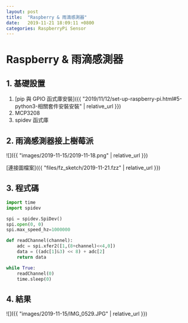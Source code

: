 ```yaml
---
layout: post
title:  "Raspberry & 雨滴感測器"
date:   2019-11-21 18:09:11 +0800
categories: RaspberryPi Sensor
---
```


# Raspberry & 雨滴感測器

## 1. 基礎設置
1. [pip 與 GPIO 函式庫安裝]({{ "2019/11/12/set-up-raspberry-pi.html#5-python3-相關套件安裝安裝" | relative_url }})
2. MCP3208
3. spidev 函式庫

## 2. 雨滴感測器接上樹莓派
![]({{ "images/2019-11-15/2019-11-18.png" | relative_url }})   

[連接圖檔案]({{ "files/fz_sketch/2019-11-21.fzz" | relative_url }})   
<!--[元件位置]({{ "files/fz_part/.fzpz" | relative_url }})-->

## 3. 程式碼   
```python
import time
import spidev

spi = spidev.SpiDev()
spi.open(0, 0)
spi.max_speed_hz=1000000

def readChannel(channel):
    adc = spi.xfer2([1,(8+channel)<<4,0])
    data = ((adc[1]&3) << 8) + adc[2]
    return data

while True:
    readChannel(0)
    time.sleep(0)
```
## 4. 結果

![]({{ "images/2019-11-15/IMG_0529.JPG" | relative_url }})   
